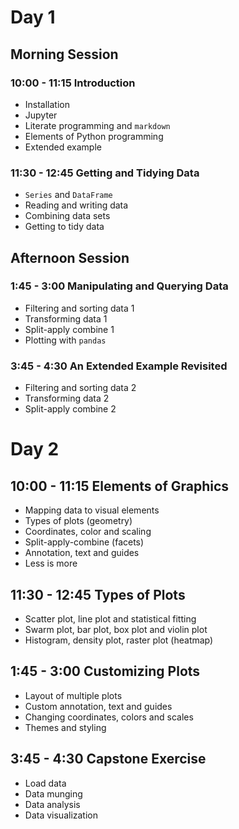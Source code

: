 # Day 1

## Morning Session

### 10:00 - 11:15 Introduction

- Installation
- Jupyter
- Literate programming and `markdown`
- Elements of Python programming
- Extended example

### 11:30 - 12:45 Getting and Tidying Data

- `Series` and `DataFrame`
- Reading and writing data
- Combining data sets
- Getting to tidy data

## Afternoon Session

### 1:45 - 3:00 Manipulating and Querying Data

- Filtering and sorting data 1
- Transforming data 1
- Split-apply combine 1
- Plotting with `pandas`

### 3:45 - 4:30 An Extended Example Revisited

- Filtering and sorting data 2
- Transforming data 2
- Split-apply combine 2

# Day 2

## 10:00 - 11:15 Elements of Graphics

- Mapping data to visual elements
- Types of plots (geometry)
- Coordinates, color and scaling
- Split-apply-combine (facets)
- Annotation, text and guides
- Less is more

## 11:30 - 12:45 Types of Plots

- Scatter plot, line plot and statistical fitting
- Swarm plot, bar plot, box plot and violin plot
- Histogram, density plot, raster plot (heatmap)

## 1:45 - 3:00 Customizing Plots

- Layout of multiple plots
- Custom annotation, text and guides
- Changing coordinates, colors and scales
- Themes and styling

## 3:45 - 4:30 Capstone Exercise

- Load data
- Data munging
- Data analysis
- Data visualization
